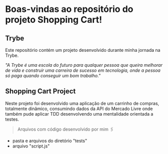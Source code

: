# Boas-vindas ao repositório do projeto Shopping Cart!

<h2>Trybe</h2>
Este repositório contém um projeto desenvolvido durante minha jornada na Trybe.

_"A Trybe é uma escola do futuro para qualquer pessoa que queira melhorar de vida e construir uma carreira de sucesso em tecnologia, onde a pessoa só paga quando conseguir um bom trabalho."_

<h2>Shopping Cart Project</h2>

Neste projeto foi desenvolvido uma aplicação de um carrinho de compras, totalmente dinâmico, consumindo dados da API do Mercado Livre onde também pude aplicar TDD desenvolvendo uma mentalidade orientada a testes.

> Arquivos com código desenvolvido por mim :paperclips:
- pasta e arquivos do diretório "tests"
- arquivo "script.js"

<!-- Olá, Tryber!
Esse é apenas um arquivo inicial para o README do seu projeto no qual você pode customizar e reutilizar todas as vezes que for executar o trybe-publisher.

Para deixá-lo com a sua cara, basta alterar o seguinte arquivo da sua máquina: ~/.student-repo-publisher/custom/_NEW_README.md

É essencial que você preencha esse documento por conta própria, ok?
Não deixe de usar nossas dicas de escrita de README de projetos, e deixe sua criatividade brilhar!
:warning: IMPORTANTE: você precisa deixar nítido:
- quais arquivos/pastas foram desenvolvidos por você; 
- quais arquivos/pastas foram desenvolvidos por outra pessoa estudante;
- quais arquivos/pastas foram desenvolvidos pela Trybe.
-->
